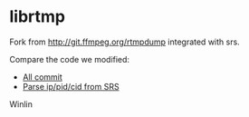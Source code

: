 # librtmp

Fork from http://git.ffmpeg.org/rtmpdump integrated with srs.

Compare the code we modified: 

* [All commit](https://github.com/ossrs/librtmp/compare/master...feature/srsid)
* [Parse ip/pid/cid from SRS](https://github.com/ossrs/librtmp/commit/0e90e5dfa37e8b3e18944e76cf223d61e421f8cd)

Winlin
